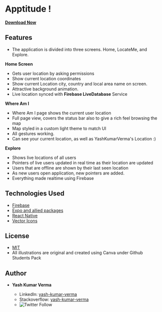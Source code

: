 # Apptitude !

[**Download Now**](https://exp-shell-app-assets.s3.us-west-1.amazonaws.com/android/%40yashkumarverma/apptitude-eb4b9c2b856a4f178eed0bf478d67c35-signed.apk)

## Features

- The application is divided into three screens. Home, LocateMe, and Explore.

**Home Screen**

- Gets user location by asking permissions
- Show current location coordinates
- Show current Location city, country and local area name on screen.
- Attractive background animation.
- Live location synced with **Firebase LiveDatabase** Service

**Where Am I**

- Where Am I page shows the current user location
- Full page view, covers the status bar also to give a rich feel browsing the map
- Map styled in a custom light theme to match UI
- All gestures working.
- Can see your current location, as well as YashKumarVerma's Location :)

**Explore**

- Shows live locations of all users
- Pointers of live users updated in real time as their location are updated
- Users that are offline are shown by their last seen location
- As new users open application, new pointers are added.
- Everything made realtime using Firebase

## Technologies Used

- [Firebase](http://firebase.google.com/)
- [Expo and allied packages](https://expo.io/)
- [React Native](https://reactnative.dev/)
- [Vector Icons](https://oblador.github.io/react-native-vector-icons/)

## License

- [MIT](https://choosealicense.com/licenses/mit/)
- All illustrations are original and created using Canva under Github Students Pack

## Author

- **Yash Kumar Verma**

  - LinkedIn: [yash-kumar-verma](https://www.linkedin.com/in/yash-kumar-verma/)
  - Stackoverflow: [yash-kumar-verma](https://stackoverflow.com/users/5131640/yash-kumar-verma?tab=profile)
  - ![Twitter Follow](https://img.shields.io/twitter/follow/yash_kr_verma?style=social)
